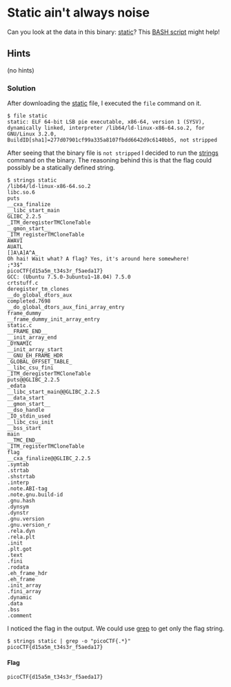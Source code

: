 # Static ain't always noise

Can you look at the data in this binary: [static](static)? This [BASH script](ltdis.sh) might help!

## Hints

(no hints)


### Solution

After downloading the [static](static) file, I executed the `file` command on it.

```shell
$ file static 
static: ELF 64-bit LSB pie executable, x86-64, version 1 (SYSV), dynamically linked, interpreter /lib64/ld-linux-x86-64.so.2, for GNU/Linux 3.2.0, BuildID[sha1]=277d07901cf99a335a8107fbdd6642d9c6140bb5, not stripped
```

After seeing that the binary file is `not stripped` I decided to run the [strings](https://en.wikipedia.org/wiki/Strings_(Unix)) command on the binary. The reasoning behind this is that the flag could possibly be a statically defined string.

```shell
$ strings static 
/lib64/ld-linux-x86-64.so.2
libc.so.6
puts
__cxa_finalize
__libc_start_main
GLIBC_2.2.5
_ITM_deregisterTMCloneTable
__gmon_start__
_ITM_registerTMCloneTable
AWAVI
AUATL
[]A\A]A^A_
Oh hai! Wait what? A flag? Yes, it's around here somewhere!
;*3$"
picoCTF{d15a5m_t34s3r_f5aeda17}
GCC: (Ubuntu 7.5.0-3ubuntu1~18.04) 7.5.0
crtstuff.c
deregister_tm_clones
__do_global_dtors_aux
completed.7698
__do_global_dtors_aux_fini_array_entry
frame_dummy
__frame_dummy_init_array_entry
static.c
__FRAME_END__
__init_array_end
_DYNAMIC
__init_array_start
__GNU_EH_FRAME_HDR
_GLOBAL_OFFSET_TABLE_
__libc_csu_fini
_ITM_deregisterTMCloneTable
puts@@GLIBC_2.2.5
_edata
__libc_start_main@@GLIBC_2.2.5
__data_start
__gmon_start__
__dso_handle
_IO_stdin_used
__libc_csu_init
__bss_start
main
__TMC_END__
_ITM_registerTMCloneTable
flag
__cxa_finalize@@GLIBC_2.2.5
.symtab
.strtab
.shstrtab
.interp
.note.ABI-tag
.note.gnu.build-id
.gnu.hash
.dynsym
.dynstr
.gnu.version
.gnu.version_r
.rela.dyn
.rela.plt
.init
.plt.got
.text
.fini
.rodata
.eh_frame_hdr
.eh_frame
.init_array
.fini_array
.dynamic
.data
.bss
.comment
```


I noticed the flag in the output. We could use [grep](https://en.wikipedia.org/wiki/Grep) to get only the flag string.

```shell
$ strings static | grep -o "picoCTF{.*}"
picoCTF{d15a5m_t34s3r_f5aeda17}
```


#### Flag

```shell
picoCTF{d15a5m_t34s3r_f5aeda17}
```